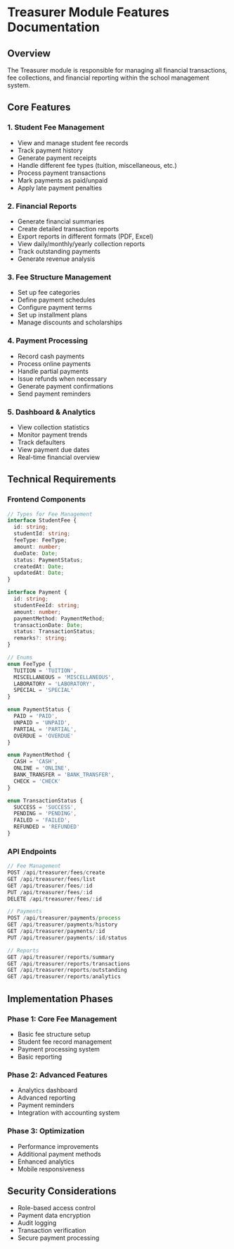 # Treasurer Module Features Documentation

## Overview
The Treasurer module is responsible for managing all financial transactions, fee collections, and financial reporting within the school management system.

## Core Features

### 1. Student Fee Management
- View and manage student fee records
- Track payment history
- Generate payment receipts
- Handle different fee types (tuition, miscellaneous, etc.)
- Process payment transactions
- Mark payments as paid/unpaid
- Apply late payment penalties

### 2. Financial Reports
- Generate financial summaries
- Create detailed transaction reports
- Export reports in different formats (PDF, Excel)
- View daily/monthly/yearly collection reports
- Track outstanding payments
- Generate revenue analysis

### 3. Fee Structure Management
- Set up fee categories
- Define payment schedules
- Configure payment terms
- Set up installment plans
- Manage discounts and scholarships

### 4. Payment Processing
- Record cash payments
- Process online payments
- Handle partial payments
- Issue refunds when necessary
- Generate payment confirmations
- Send payment reminders

### 5. Dashboard & Analytics
- View collection statistics
- Monitor payment trends
- Track defaulters
- View payment due dates
- Real-time financial overview

## Technical Requirements

### Frontend Components
```typescript
// Types for Fee Management
interface StudentFee {
  id: string;
  studentId: string;
  feeType: FeeType;
  amount: number;
  dueDate: Date;
  status: PaymentStatus;
  createdAt: Date;
  updatedAt: Date;
}

interface Payment {
  id: string;
  studentFeeId: string;
  amount: number;
  paymentMethod: PaymentMethod;
  transactionDate: Date;
  status: TransactionStatus;
  remarks?: string;
}

// Enums
enum FeeType {
  TUITION = 'TUITION',
  MISCELLANEOUS = 'MISCELLANEOUS',
  LABORATORY = 'LABORATORY',
  SPECIAL = 'SPECIAL'
}

enum PaymentStatus {
  PAID = 'PAID',
  UNPAID = 'UNPAID',
  PARTIAL = 'PARTIAL',
  OVERDUE = 'OVERDUE'
}

enum PaymentMethod {
  CASH = 'CASH',
  ONLINE = 'ONLINE',
  BANK_TRANSFER = 'BANK_TRANSFER',
  CHECK = 'CHECK'
}

enum TransactionStatus {
  SUCCESS = 'SUCCESS',
  PENDING = 'PENDING',
  FAILED = 'FAILED',
  REFUNDED = 'REFUNDED'
}
```

### API Endpoints
```typescript
// Fee Management
POST /api/treasurer/fees/create
GET /api/treasurer/fees/list
GET /api/treasurer/fees/:id
PUT /api/treasurer/fees/:id
DELETE /api/treasurer/fees/:id

// Payments
POST /api/treasurer/payments/process
GET /api/treasurer/payments/history
GET /api/treasurer/payments/:id
PUT /api/treasurer/payments/:id/status

// Reports
GET /api/treasurer/reports/summary
GET /api/treasurer/reports/transactions
GET /api/treasurer/reports/outstanding
GET /api/treasurer/reports/analytics
```

## Implementation Phases

### Phase 1: Core Fee Management
- Basic fee structure setup
- Student fee record management
- Payment processing system
- Basic reporting

### Phase 2: Advanced Features
- Analytics dashboard
- Advanced reporting
- Payment reminders
- Integration with accounting system

### Phase 3: Optimization
- Performance improvements
- Additional payment methods
- Enhanced analytics
- Mobile responsiveness

## Security Considerations
- Role-based access control
- Payment data encryption
- Audit logging
- Transaction verification
- Secure payment processing 